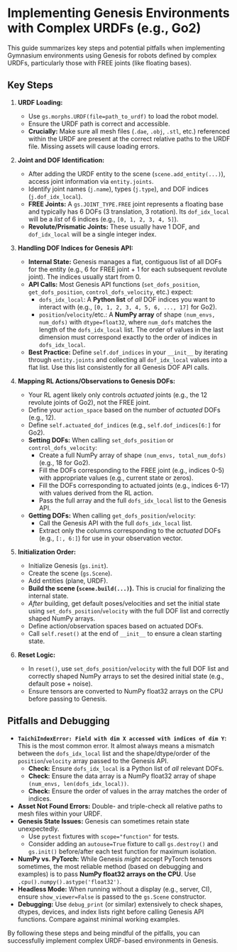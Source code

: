 # Implementing Genesis Environments with Complex URDFs (e.g., Go2)

This guide summarizes key steps and potential pitfalls when implementing Gymnasium environments using Genesis for robots defined by complex URDFs, particularly those with FREE joints (like floating bases).

## Key Steps

1.  **URDF Loading:**
    *   Use `gs.morphs.URDF(file=path_to_urdf)` to load the robot model.
    *   Ensure the URDF path is correct and accessible.
    *   **Crucially:** Make sure all mesh files (`.dae`, `.obj`, `.stl`, etc.) referenced within the URDF are present at the correct relative paths to the URDF file. Missing assets will cause loading errors.

2.  **Joint and DOF Identification:**
    *   After adding the URDF entity to the scene (`scene.add_entity(...)`), access joint information via `entity.joints`.
    *   Identify joint names (`j.name`), types (`j.type`), and DOF indices (`j.dof_idx_local`).
    *   **FREE Joints:** A `gs.JOINT_TYPE.FREE` joint represents a floating base and typically has 6 DOFs (3 translation, 3 rotation). Its `dof_idx_local` will be a *list* of 6 indices (e.g., `[0, 1, 2, 3, 4, 5]`).
    *   **Revolute/Prismatic Joints:** These usually have 1 DOF, and `dof_idx_local` will be a single integer index.

3.  **Handling DOF Indices for Genesis API:**
    *   **Internal State:** Genesis manages a flat, contiguous list of all DOFs for the entity (e.g., 6 for FREE joint + 1 for each subsequent revolute joint). The indices usually start from 0.
    *   **API Calls:** Most Genesis API functions (`set_dofs_position`, `get_dofs_position`, `control_dofs_velocity`, etc.) expect:
        *   `dofs_idx_local`: A **Python list** of *all* DOF indices you want to interact with (e.g., `[0, 1, 2, 3, 4, 5, 6, ..., 17]` for Go2).
        *   `position`/`velocity`/etc.: A **NumPy array** of shape `(num_envs, num_dofs)` with `dtype=float32`, where `num_dofs` matches the length of the `dofs_idx_local` list. The order of values in the last dimension must correspond exactly to the order of indices in `dofs_idx_local`.
    *   **Best Practice:** Define `self.dof_indices` in your `__init__` by iterating through `entity.joints` and collecting all `dof_idx_local` values into a flat list. Use this list consistently for all Genesis DOF API calls.

4.  **Mapping RL Actions/Observations to Genesis DOFs:**
    *   Your RL agent likely only controls *actuated* joints (e.g., the 12 revolute joints of Go2), not the FREE joint.
    *   Define your `action_space` based on the number of *actuated* DOFs (e.g., 12).
    *   Define `self.actuated_dof_indices` (e.g., `self.dof_indices[6:]` for Go2).
    *   **Setting DOFs:** When calling `set_dofs_position` or `control_dofs_velocity`:
        *   Create a full NumPy array of shape `(num_envs, total_num_dofs)` (e.g., 18 for Go2).
        *   Fill the DOFs corresponding to the FREE joint (e.g., indices 0-5) with appropriate values (e.g., current state or zeros).
        *   Fill the DOFs corresponding to actuated joints (e.g., indices 6-17) with values derived from the RL action.
        *   Pass the full array and the full `dofs_idx_local` list to the Genesis API.
    *   **Getting DOFs:** When calling `get_dofs_position`/`velocity`:
        *   Call the Genesis API with the full `dofs_idx_local` list.
        *   Extract only the columns corresponding to the *actuated* DOFs (e.g., `[:, 6:]`) for use in your observation vector.

5.  **Initialization Order:**
    *   Initialize Genesis (`gs.init`).
    *   Create the scene (`gs.Scene`).
    *   Add entities (plane, URDF).
    *   **Build the scene (`scene.build(...)`).** This is crucial for finalizing the internal state.
    *   *After* building, get default poses/velocities and set the initial state using `set_dofs_position`/`velocity` with the full DOF list and correctly shaped NumPy arrays.
    *   Define action/observation spaces based on actuated DOFs.
    *   Call `self.reset()` at the end of `__init__` to ensure a clean starting state.

6.  **Reset Logic:**
    *   In `reset()`, use `set_dofs_position`/`velocity` with the full DOF list and correctly shaped NumPy arrays to set the desired initial state (e.g., default pose + noise).
    *   Ensure tensors are converted to NumPy float32 arrays on the CPU before passing to Genesis.

## Pitfalls and Debugging

*   **`TaichiIndexError: Field with dim X accessed with indices of dim Y`:** This is the most common error. It almost always means a mismatch between the `dofs_idx_local` list and the shape/dtype/order of the `position`/`velocity` array passed to the Genesis API.
    *   **Check:** Ensure `dofs_idx_local` is a Python list of *all* relevant DOFs.
    *   **Check:** Ensure the data array is a NumPy float32 array of shape `(num_envs, len(dofs_idx_local))`.
    *   **Check:** Ensure the order of values in the array matches the order of indices.
*   **Asset Not Found Errors:** Double- and triple-check all relative paths to mesh files within your URDF.
*   **Genesis State Issues:** Genesis can sometimes retain state unexpectedly.
    *   Use `pytest` fixtures with `scope="function"` for tests.
    *   Consider adding an `autouse=True` fixture to call `gs.destroy()` and `gs.init()` before/after each test function for maximum isolation.
*   **NumPy vs. PyTorch:** While Genesis *might* accept PyTorch tensors sometimes, the most reliable method (based on debugging and examples) is to pass **NumPy float32 arrays on the CPU**. Use `.cpu().numpy().astype('float32')`.
*   **Headless Mode:** When running without a display (e.g., server, CI), ensure `show_viewer=False` is passed to the `gs.Scene` constructor.
*   **Debugging:** Use `debug_print` (or similar) extensively to check shapes, dtypes, devices, and index lists right before calling Genesis API functions. Compare against minimal working examples.

By following these steps and being mindful of the pitfalls, you can successfully implement complex URDF-based environments in Genesis.
